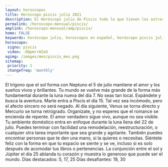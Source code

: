 ```yaml
---
layout: horoscopos
title: Horoscopo piscis julio 2021
description: El Horóscopo julio de Piscis todo lo que tienen los astros preparados para este mes, amor, trabajo, familia. Todo sobre astrologia, tarot, predicciones. Horoscopo gratis en español, predicciones y astrología.
permalink: /horoscopo-mensual/piscis/
amplink: /horoscopo-mensual/amp/piscis/
home: FALSE
keywords: horóscopo julio, horoscopos en español, horóscopo piscis julio , horóscopo esperanza gracia, horoscop, horóscopos gratis, horoscopo piscis, Tarot, Astrologia, Zodíaco, piscis, horoscopo gratis, horoscopo del mes 
horoscopo:
 signo: piscis
 video: -DQpmrrAIeU
ogimg: /images/mes/piscis_mes.png
sitemap:
 priority: 1
 changefreq: 'monthly'
---
```



El trígono que el sol forma con Neptuno el 5 de julio mantiene el amor y los sueños vivos y brillantes. Tu mundo se vuelve más grande de la forma más fundamental durante la luna nueva del día 7. No seas tan local. Expándete y busca la aventura. 
Marte entra a Piscis el día 15. Tal vez sea incómodo, pero el afecto sincero no será negado. Al día siguiente, Venus se torna directo y Mercurio se torna retrógrado. Organízate, y no esperes que el romance se encienda de repente. El amor verdadero sigue vivo, aunque no sea visible. 
Tu ambiente doméstico entra en enfoque durante la luna llena del 22 de julio. Puedes terminar con facilidad una remodelación, reestructuración, o cualquier otra tarea importante que sea grande y agotante. También puedes encontrar personas que te den una mano, si la quieres o necesitas. Siéntete feliz con la forma en que tu espacio se siente y se ve, incluso si es solo después de acomodar tus libros o pertenencias. 
La conjunción entre el sol y Júpiter el día 25 ablanda tu corazón y muestra lo generoso que puede ser el mundo. 
Días destacados: 5, 17, 25
Días desafiantes: 19, 30